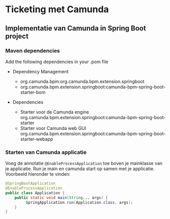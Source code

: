 # Ticketing met Camunda
## Implementatie van Camunda in Spring Boot project
### Maven dependencies
Add the following dependencies in your .pom file
* Dependency Management
  * org.camunda.bpm:org.camunda.bpm.extension.springboot</groupId>  
  * org.camunda.bpm.extension.springboot:camunda-bpm-spring-boot-starter-bom  
  
* Dependencies
  * Starter voor de Camunda engine  
  org.camunda.bpm.extension.springboot:camunda-bpm-spring-boot-starter
  * Starter voor Camunda web GUI  
  org.camunda.bpm.extension.springboot:camunda-bpm-spring-boot-starter-webapp
 
### Starten van Camunda applicatie
Voeg de annotatie `@EnableProcessApplication` toe boven je mainklasse van je applicatie.
Run je main en camunda start op samen met je applicatie.  
Voorbeeld hieronder te vinden:

```java
@SpringBootApplication
@EnableProcessApplication
public class Application {
    public static void main(String... args) {
         SpringApplication.run(Application.class, args);
    }
}
```